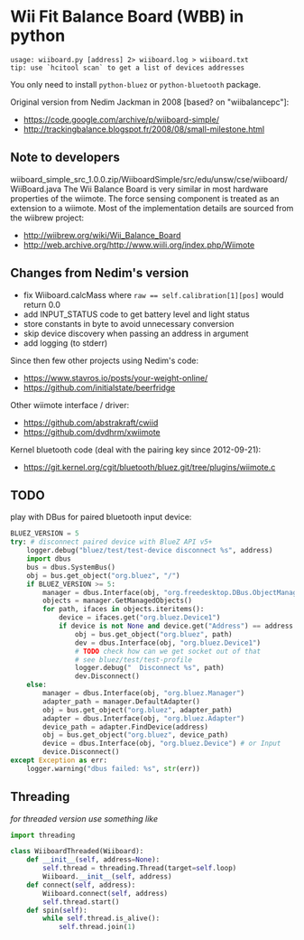 Wii Fit Balance Board (WBB) in python
=====================================

```
usage: wiiboard.py [address] 2> wiiboard.log > wiiboard.txt
tip: use `hcitool scan` to get a list of devices addresses
```

You only need to install `python-bluez` or `python-bluetooth` package.

Original version from Nedim Jackman in 2008 [based? on "wiibalancepc"]:
* https://code.google.com/archive/p/wiiboard-simple/
* http://trackingbalance.blogspot.fr/2008/08/small-milestone.html

Note to developers
------------------

wiiboard_simple_src_1.0.0.zip/WiiboardSimple/src/edu/unsw/cse/wiiboard/WiiBoard.java
The Wii Balance Board is very similar in most hardware properties of the wiimote.
The force sensing component is treated as an extension to a wiimote.
Most of the implementation details are sourced from the wiibrew project:
* http://wiibrew.org/wiki/Wii_Balance_Board
* http://web.archive.org/http://www.wiili.org/index.php/Wiimote

Changes from Nedim's version
----------------------------

* fix Wiiboard.calcMass where `raw == self.calibration[1][pos]` would return 0.0
* add INPUT_STATUS code to get battery level and light status
* store constants in byte to avoid unnecessary conversion
* skip device discovery when passing an address in argument
* add logging (to stderr)

Since then few other projects using Nedim's code:
* https://www.stavros.io/posts/your-weight-online/
* https://github.com/initialstate/beerfridge

Other wiimote interface / driver:
* https://github.com/abstrakraft/cwiid
* https://github.com/dvdhrm/xwiimote

Kernel bluetooth code (deal with the pairing key since 2012-09-21):
* https://git.kernel.org/cgit/bluetooth/bluez.git/tree/plugins/wiimote.c


TODO
----

play with DBus for paired bluetooth input device:

```python
BLUEZ_VERSION = 5
try: # disconnect paired device with BlueZ API v5+
    logger.debug("bluez/test/test-device disconnect %s", address)
    import dbus
    bus = dbus.SystemBus()
    obj = bus.get_object("org.bluez", "/")
    if BLUEZ_VERSION >= 5:
        manager = dbus.Interface(obj, "org.freedesktop.DBus.ObjectManager")
        objects = manager.GetManagedObjects()
        for path, ifaces in objects.iteritems():
            device = ifaces.get("org.bluez.Device1")
            if device is not None and device.get("Address") == address:
                obj = bus.get_object("org.bluez", path)
                dev = dbus.Interface(obj, "org.bluez.Device1")
                # TODO check how can we get socket out of that
                # see bluez/test/test-profile
                logger.debug("  Disconnect %s", path)
                dev.Disconnect()
    else:
        manager = dbus.Interface(obj, "org.bluez.Manager")
        adapter_path = manager.DefaultAdapter()
        obj = bus.get_object("org.bluez", adapter_path)
        adapter = dbus.Interface(obj, "org.bluez.Adapter")
        device_path = adapter.FindDevice(address)
        obj = bus.get_object("org.bluez", device_path)
        device = dbus.Interface(obj, "org.bluez.Device") # or Input
        device.Disconnect()
except Exception as err:
    logger.warning("dbus failed: %s", str(err))
```

Threading
---------

*for threaded version use something like*

```python
import threading

class WiiboardThreaded(Wiiboard):
    def __init__(self, address=None):
        self.thread = threading.Thread(target=self.loop)
        Wiiboard.__init__(self, address)
    def connect(self, address):
        Wiiboard.connect(self, address)
        self.thread.start()
    def spin(self):
        while self.thread.is_alive():
            self.thread.join(1)
```
